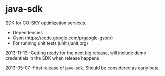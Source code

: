 java-sdk
========

SDK for CO-SKY optimization services.
 - Dependencies
  - Gson (https://code.google.com/p/google-gson/)
  - For running unit tests junit (junit.org)

2013-11-13
-Getting ready for the next big release, will include demo credentials
 in the SDK when release happens

2013-05-07
-First release of java-sdk. Should be considered as early beta.
